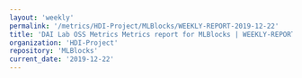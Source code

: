 ```yaml
---
layout: 'weekly'
permalink: '/metrics/HDI-Project/MLBlocks/WEEKLY-REPORT-2019-12-22'
title: 'DAI Lab OSS Metrics Metrics report for MLBlocks | WEEKLY-REPORT-2019-12-22'
organization: 'HDI-Project'
repository: 'MLBlocks'
current_date: '2019-12-22'
---
```

